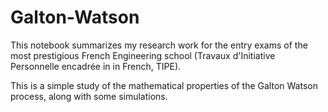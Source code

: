 # Galton-Watson

This notebook summarizes my research work for the entry exams of the most prestigious French Engineering school (Travaux d'Initiative Personnelle encadrée in in French, TIPE).

This is a simple study of the mathematical properties of the Galton Watson process, along with some simulations.
